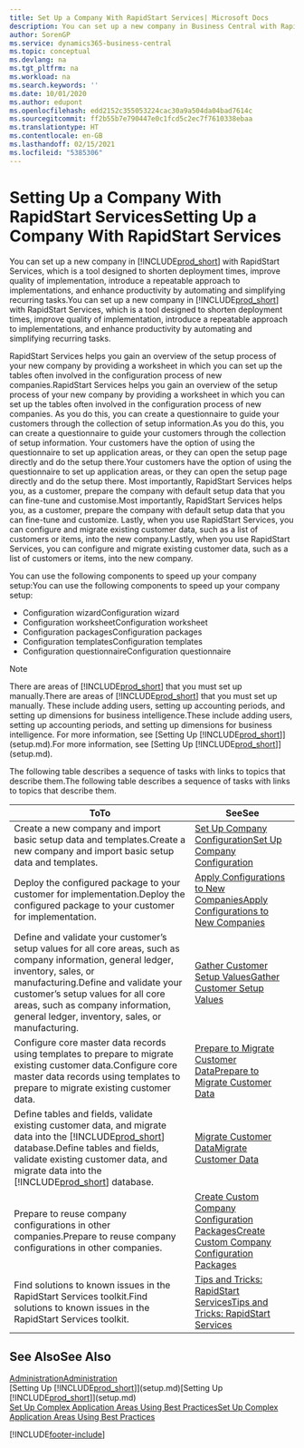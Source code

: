 ```yaml
---
title: Set Up a Company With RapidStart Services| Microsoft Docs
description: You can set up a new company in Business Central with RapidStart services, which is a tool designed to shorten deployment times, improve quality of implementation, introduce a repeatable approach to implementations, and enhance productivity by automating and simplifying recurring tasks.
author: SorenGP
ms.service: dynamics365-business-central
ms.topic: conceptual
ms.devlang: na
ms.tgt_pltfrm: na
ms.workload: na
ms.search.keywords: ''
ms.date: 10/01/2020
ms.author: edupont
ms.openlocfilehash: edd2152c355053224cac30a9a504da04bad7614c
ms.sourcegitcommit: ff2b55b7e790447e0c1fcd5c2ec7f7610338ebaa
ms.translationtype: HT
ms.contentlocale: en-GB
ms.lasthandoff: 02/15/2021
ms.locfileid: "5385306"
---
```

# <a name="setting-up-a-company-with-rapidstart-services"></a><span data-ttu-id="a9c67-103">Setting Up a Company With RapidStart Services</span><span class="sxs-lookup"><span data-stu-id="a9c67-103">Setting Up a Company With RapidStart Services</span></span>
<span data-ttu-id="a9c67-104">You can set up a new company in [!INCLUDE[prod_short](includes/prod_short.md)] with RapidStart Services, which is a tool designed to shorten deployment times, improve quality of implementation, introduce a repeatable approach to implementations, and enhance productivity by automating and simplifying recurring tasks.</span><span class="sxs-lookup"><span data-stu-id="a9c67-104">You can set up a new company in [!INCLUDE[prod_short](includes/prod_short.md)] with RapidStart Services, which is a tool designed to shorten deployment times, improve quality of implementation, introduce a repeatable approach to implementations, and enhance productivity by automating and simplifying recurring tasks.</span></span>  

<span data-ttu-id="a9c67-105">RapidStart Services helps you gain an overview of the setup process of your new company by providing a worksheet in which you can set up the tables often involved in the configuration process of new companies.</span><span class="sxs-lookup"><span data-stu-id="a9c67-105">RapidStart Services helps you gain an overview of the setup process of your new company by providing a worksheet in which you can set up the tables often involved in the configuration process of new companies.</span></span> <span data-ttu-id="a9c67-106">As you do this, you can create a questionnaire to guide your customers through the collection of setup information.</span><span class="sxs-lookup"><span data-stu-id="a9c67-106">As you do this, you can create a questionnaire to guide your customers through the collection of setup information.</span></span> <span data-ttu-id="a9c67-107">Your customers have the option of using the questionnaire to set up application areas, or they can open the setup page directly and do the setup there.</span><span class="sxs-lookup"><span data-stu-id="a9c67-107">Your customers have the option of using the questionnaire to set up application areas, or they can open the setup page directly and do the setup there.</span></span> <span data-ttu-id="a9c67-108">Most importantly, RapidStart Services helps you, as a customer, prepare the company with default setup data that you can fine-tune and customise.</span><span class="sxs-lookup"><span data-stu-id="a9c67-108">Most importantly, RapidStart Services helps you, as a customer, prepare the company with default setup data that you can fine-tune and customize.</span></span> <span data-ttu-id="a9c67-109">Lastly, when you use RapidStart Services, you can configure and migrate existing customer data, such as a list of customers or items, into the new company.</span><span class="sxs-lookup"><span data-stu-id="a9c67-109">Lastly, when you use RapidStart Services, you can configure and migrate existing customer data, such as a list of customers or items, into the new company.</span></span>

<span data-ttu-id="a9c67-110">You can use the following components to speed up your company setup:</span><span class="sxs-lookup"><span data-stu-id="a9c67-110">You can use the following components to speed up your company setup:</span></span>  

-   <span data-ttu-id="a9c67-111">Configuration wizard</span><span class="sxs-lookup"><span data-stu-id="a9c67-111">Configuration wizard</span></span>  
-   <span data-ttu-id="a9c67-112">Configuration worksheet</span><span class="sxs-lookup"><span data-stu-id="a9c67-112">Configuration worksheet</span></span>  
-   <span data-ttu-id="a9c67-113">Configuration packages</span><span class="sxs-lookup"><span data-stu-id="a9c67-113">Configuration packages</span></span>  
-   <span data-ttu-id="a9c67-114">Configuration templates</span><span class="sxs-lookup"><span data-stu-id="a9c67-114">Configuration templates</span></span>  
-   <span data-ttu-id="a9c67-115">Configuration questionnaire</span><span class="sxs-lookup"><span data-stu-id="a9c67-115">Configuration questionnaire</span></span>  

> [!Note]  
>  <span data-ttu-id="a9c67-116">There are areas of [!INCLUDE[prod_short](includes/prod_short.md)] that you must set up manually.</span><span class="sxs-lookup"><span data-stu-id="a9c67-116">There are areas of [!INCLUDE[prod_short](includes/prod_short.md)] that you must set up manually.</span></span> <span data-ttu-id="a9c67-117">These include adding users, setting up accounting periods, and setting up dimensions for business intelligence.</span><span class="sxs-lookup"><span data-stu-id="a9c67-117">These include adding users, setting up accounting periods, and setting up dimensions for business intelligence.</span></span> <span data-ttu-id="a9c67-118">For more information, see [Setting Up [!INCLUDE[prod_short](includes/prod_short.md)]](setup.md).</span><span class="sxs-lookup"><span data-stu-id="a9c67-118">For more information, see [Setting Up [!INCLUDE[prod_short](includes/prod_short.md)]](setup.md).</span></span>

 <span data-ttu-id="a9c67-119">The following table describes a sequence of tasks with links to topics that describe them.</span><span class="sxs-lookup"><span data-stu-id="a9c67-119">The following table describes a sequence of tasks with links to topics that describe them.</span></span>

|<span data-ttu-id="a9c67-120">**To**</span><span class="sxs-lookup"><span data-stu-id="a9c67-120">**To**</span></span>|<span data-ttu-id="a9c67-121">**See**</span><span class="sxs-lookup"><span data-stu-id="a9c67-121">**See**</span></span>|  
|------------|-------------|  
|<span data-ttu-id="a9c67-122">Create a new company and import basic setup data and templates.</span><span class="sxs-lookup"><span data-stu-id="a9c67-122">Create a new company and import basic setup data and templates.</span></span>|[<span data-ttu-id="a9c67-123">Set Up Company Configuration</span><span class="sxs-lookup"><span data-stu-id="a9c67-123">Set Up Company Configuration</span></span>](admin-set-up-company-configuration.md)|  
|<span data-ttu-id="a9c67-124">Deploy the configured package to your customer for implementation.</span><span class="sxs-lookup"><span data-stu-id="a9c67-124">Deploy the configured package to your customer for implementation.</span></span>|[<span data-ttu-id="a9c67-125">Apply Configurations to New Companies</span><span class="sxs-lookup"><span data-stu-id="a9c67-125">Apply Configurations to New Companies</span></span>](admin-apply-configuration-to-new-companies.md)|
|<span data-ttu-id="a9c67-126">Define and validate your customer’s setup values for all core areas, such as company information, general ledger, inventory, sales, or manufacturing.</span><span class="sxs-lookup"><span data-stu-id="a9c67-126">Define and validate your customer’s setup values for all core areas, such as company information, general ledger, inventory, sales, or manufacturing.</span></span>|[<span data-ttu-id="a9c67-127">Gather Customer Setup Values</span><span class="sxs-lookup"><span data-stu-id="a9c67-127">Gather Customer Setup Values</span></span>](admin-gather-customer-setup-values.md)|  
|<span data-ttu-id="a9c67-128">Configure core master data records using templates to prepare to migrate existing customer data.</span><span class="sxs-lookup"><span data-stu-id="a9c67-128">Configure core master data records using templates to prepare to migrate existing customer data.</span></span>|[<span data-ttu-id="a9c67-129">Prepare to Migrate Customer Data</span><span class="sxs-lookup"><span data-stu-id="a9c67-129">Prepare to Migrate Customer Data</span></span>](admin-use-templates-to-prepare-customer-data-for-migration.md)|  
|<span data-ttu-id="a9c67-130">Define tables and fields, validate existing customer data, and migrate data into the [!INCLUDE[prod_short](includes/prod_short.md)] database.</span><span class="sxs-lookup"><span data-stu-id="a9c67-130">Define tables and fields, validate existing customer data, and migrate data into the [!INCLUDE[prod_short](includes/prod_short.md)] database.</span></span>|[<span data-ttu-id="a9c67-131">Migrate Customer Data</span><span class="sxs-lookup"><span data-stu-id="a9c67-131">Migrate Customer Data</span></span>](admin-migrate-customer-data.md)|
|<span data-ttu-id="a9c67-132">Prepare to reuse company configurations in other companies.</span><span class="sxs-lookup"><span data-stu-id="a9c67-132">Prepare to reuse company configurations in other companies.</span></span>|[<span data-ttu-id="a9c67-133">Create Custom Company Configuration Packages</span><span class="sxs-lookup"><span data-stu-id="a9c67-133">Create Custom Company Configuration Packages</span></span>](admin-how-to-create-custom-company-configuration-packages.md)|
|<span data-ttu-id="a9c67-134">Find solutions to known issues in the RapidStart Services toolkit.</span><span class="sxs-lookup"><span data-stu-id="a9c67-134">Find solutions to known issues in the RapidStart Services toolkit.</span></span>|[<span data-ttu-id="a9c67-135">Tips and Tricks: RapidStart Services</span><span class="sxs-lookup"><span data-stu-id="a9c67-135">Tips and Tricks: RapidStart Services</span></span>](admin-tips-and-tricks-rapidstart-services.md)|  

## <a name="see-also"></a><span data-ttu-id="a9c67-136">See Also</span><span class="sxs-lookup"><span data-stu-id="a9c67-136">See Also</span></span>  
[<span data-ttu-id="a9c67-137">Administration</span><span class="sxs-lookup"><span data-stu-id="a9c67-137">Administration</span></span>](admin-setup-and-administration.md)  
<span data-ttu-id="a9c67-138">[Setting Up [!INCLUDE[prod_short](includes/prod_short.md)]](setup.md)</span><span class="sxs-lookup"><span data-stu-id="a9c67-138">[Setting Up [!INCLUDE[prod_short](includes/prod_short.md)]](setup.md)</span></span>  
[<span data-ttu-id="a9c67-139">Set Up Complex Application Areas Using Best Practices</span><span class="sxs-lookup"><span data-stu-id="a9c67-139">Set Up Complex Application Areas Using Best Practices</span></span>](set-up-complex-application-areas-using-best-practices.md)   


[!INCLUDE[footer-include](includes/footer-banner.md)]